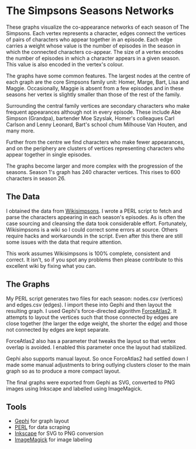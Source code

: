# The Simpsons Seasons Networks

These graphs visualize the co-appearance networks of each season of The Simpsons. Each vertex represents a character, edges connect the vertices of pairs of characters who appear together in an episode. Each edge carries a weight whose value is the number of episodes in the season in which the connected characters co-appear. The size of a vertex encodes the number of episodes in which a character appears in a given season. This value is also encoded in the vertex's colour.

The graphs have some common features. The largest nodes at the centre of each graph are the core Simpsons family unit: Homer, Marge, Bart, Lisa and Maggie. Occasionally, Maggie is absent from a few episodes and in these seasons her vertex is slightly smaller than those of the rest of the family.

Surrounding the central family vertices are secondary characters who make frequent appearances although not in every episode. These include Abe Simpson (Grandpa), bartender Moe Szyslak, Homer's colleagues Carl Carlson and Lenny Leonard, Bart's school chum Milhouse Van Houten, and many more.

Further from the centre we find characters who make fewer appearances, and on the periphery are clusters of vertices representing characters who appear together in single episodes.

The graphs become larger and more complex with the progression of the seasons. Season 1's graph has 240 character vertices. This rises to 600 characters in season 26.

## The Data

I obtained the data from [Wikisimpsons](https://simpsonswiki.com). I wrote a PERL script to fetch and parse the characters appearing in each season's episodes. As is often the case sourcing and cleansing the data took considerable effort. Fortunately, Wikisimpsons is a wiki so I could correct some errors at source. Others require hacks and workarounds in the script. Even after this there are still some issues with the data that require attention.

This work assumes Wikisimpsons is 100% complete, consistent and correct. It isn't, so if you spot any problems then please contribute to this excellent wiki by fixing what you can.

## The Graphs

My PERL script generates two files for each season: nodes.csv (vertices) and edges.csv (edges). I import these into Gephi and then layout the resulting graph. I used Gephi's force-directed algorithm [ForceAtlas2](http://journals.plos.org/plosone/article?id=10.1371/journal.pone.0098679). It attempts to layout the vertices such that those connected by edges are close together (the larger the edge weight, the shorter the edge) and those not connected by edges are kept separate.

ForceAtlas2 also has a parameter that tweaks the layout so that vertex overlap is avoided. I enabled this parameter once the layout had stabilized.

Gephi also supports manual layout. So once ForceAtlas2 had settled down I made some manual adjustments to bring outlying clusters closer to the main graph so as to produce a more compact layout.

The final graphs were exported from Gephi as SVG, converted to PNG images using Inkscape and labelled using ImageMagick.

## Tools

+ [Gephi](http://gephi.org) for graph layout
+ [PERL](http://www.perl.org) for data scraping
+ [Inkscape](http://inkscape.org) for SVG to PNG conversion
+ [ImageMagick](http://www.imagemagick.com) for image labeling
